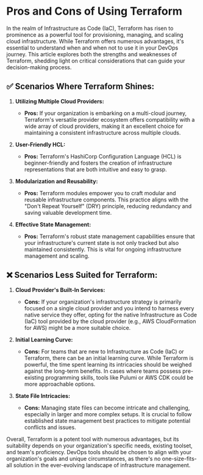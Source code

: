 # Pros and Cons of Using Terraform

In the realm of Infrastructure as Code (IaC), Terraform has risen to prominence as a powerful tool for provisioning, managing, and scaling cloud infrastructure. While Terraform offers numerous advantages, it's essential to understand when and when not to use it in your DevOps journey. This article explores both the strengths and weaknesses of Terraform, shedding light on critical considerations that can guide your decision-making process.

## ✅ Scenarios Where Terraform Shines:

1. **Utilizing Multiple Cloud Providers:**
   - **Pros:** If your organization is embarking on a multi-cloud journey, Terraform's versatile provider ecosystem offers compatibility with a wide array of cloud providers, making it an excellent choice for maintaining a consistent infrastructure across multiple clouds.

2. **User-Friendly HCL:**
   - **Pros:** Terraform's HashiCorp Configuration Language (HCL) is beginner-friendly and fosters the creation of infrastructure representations that are both intuitive and easy to grasp.

3. **Modularization and Reusability:**
   - **Pros:** Terraform modules empower you to craft modular and reusable infrastructure components. This practice aligns with the "Don't Repeat Yourself" (DRY) principle, reducing redundancy and saving valuable development time.

4. **Effective State Management:**
   - **Pros:** Terraform's robust state management capabilities ensure that your infrastructure's current state is not only tracked but also maintained consistently. This is vital for ongoing infrastructure management and scaling.

## ❌ Scenarios Less Suited for Terraform:

1. **Cloud Provider's Built-In Services:**
   - **Cons:** If your organization's infrastructure strategy is primarily focused on a single cloud provider and you intend to harness every native service they offer, opting for the native Infrastructure as Code (IaC) tool provided by the cloud provider (e.g., AWS CloudFormation for AWS) might be a more suitable choice.

2. **Initial Learning Curve:**
   - **Cons:** For teams that are new to Infrastructure as Code (IaC) or Terraform, there can be an initial learning curve. While Terraform is powerful, the time spent learning its intricacies should be weighed against the long-term benefits. In cases where teams possess pre-existing programming skills, tools like Pulumi or AWS CDK could be more approachable options.

3. **State File Intricacies:**
   - **Cons:** Managing state files can become intricate and challenging, especially in larger and more complex setups. It is crucial to follow established state management best practices to mitigate potential conflicts and issues.


Overall, Terraform is a potent tool with numerous advantages, but its suitability depends on your organization's specific needs, existing toolset, and team's proficiency. DevOps tools should be chosen to align with your organization's goals and unique circumstances, as there's no one-size-fits-all solution in the ever-evolving landscape of infrastructure management.
